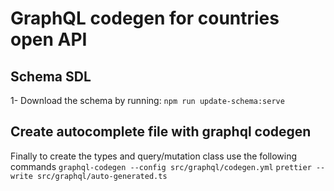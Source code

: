 # GraphQL codegen for countries open API

## Schema SDL
1- Download the schema by running:
`npm run update-schema:serve`


## Create autocomplete file with graphql codegen
Finally to create the types and query/mutation class use the following commands
`graphql-codegen --config src/graphql/codegen.yml`
`prettier --write src/graphql/auto-generated.ts`
